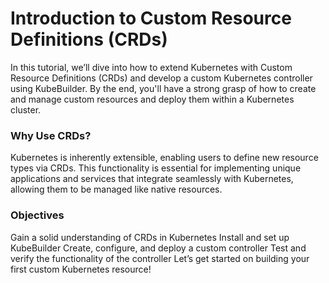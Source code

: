 
# Introduction to Custom Resource Definitions (CRDs)
In this tutorial, we’ll dive into how to extend Kubernetes with Custom Resource Definitions (CRDs) and develop a custom Kubernetes controller using KubeBuilder. By the end, you'll have a strong grasp of how to create and manage custom resources and deploy them within a Kubernetes cluster.

### Why Use CRDs?
Kubernetes is inherently extensible, enabling users to define new resource types via CRDs. This functionality is essential for implementing unique applications and services that integrate seamlessly with Kubernetes, allowing them to be managed like native resources.

### Objectives
Gain a solid understanding of CRDs in Kubernetes
Install and set up KubeBuilder
Create, configure, and deploy a custom controller
Test and verify the functionality of the controller
Let’s get started on building your first custom Kubernetes resource!
